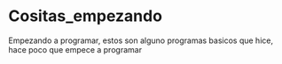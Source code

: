 # Cositas_empezando
Empezando a programar, estos son alguno programas basicos que hice, hace poco que empece a programar
